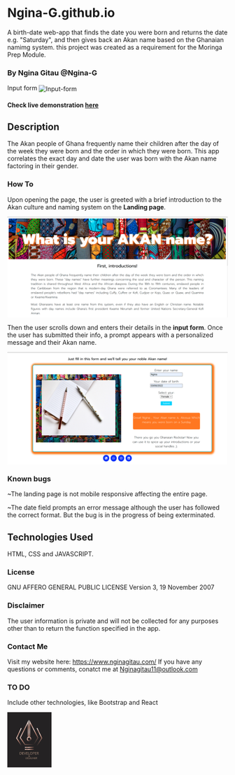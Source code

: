 # Ngina-G.github.io
A birth-date web-app that finds the date you were born and returns the date e.g. "Saturday", and then gives back an Akan name based on the Ghanaian namimg system. this project was created as a requirement for the Moringa Prep Module. 
<br/>
### By Ngina Gitau @Ngina-G

 Input form
<img  align="center" src="https://github.com/Ngina-G/Ngina-G.github.io/blob/master/src/images/no-input.png" alt="Input-form" />
<br/>

#### Check live demonstration <a href="https://ngina-g.github.io/"><strong>here</strong></a>
 
## Description
The Akan people of Ghana frequently name their children after the day of the week they were born and the order in which they were born. This app correlates the exact day and date the user was born with the Akan name factoring in their gender. 

### How To
Upon opening the page, the user is greeted with a brief introduction to the Akan culture and naming system on the <strong>Landing page</strong>.

<img  align="center" src="src/images/landing.png" alt="landing page" />

Then the user scrolls down and enters their details in the <strong>input form</strong>.
Once the user has submitted their info, a prompt appears with a personalized message and their Akan name.

<img  align="center" src="src/images/input.png" alt="Input-form" />

### Known bugs
~The landing page is not mobile responsive affecting the entire page.

~The date field prompts an error message although the user has followed the correct format.
But the bug is in the progress of being exterminated.

## Technologies Used
HTML, CSS and JAVASCRIPT.

### License
GNU AFFERO GENERAL PUBLIC LICENSE
Version 3, 19 November 2007

### Disclaimer
The user information is private and will not be collected for any purposes other than to return the function specified in the app.

### Contact Me
Visit my website here: https://www.nginagitau.com/
If you have any questions or comments, 
conatct me at Nginagitau11@outlook.com

### TO DO
Include other technologies, like Bootstrap and React

<img width="20%" align="center" src="src/images/website logo new colors.svg" alt="LOGO" />